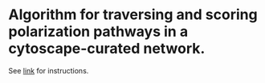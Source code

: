# Algorithm for traversing and scoring polarization pathways in a cytoscape-curated network. 

See [link](https://bending456.github.io/Macrophage/) for instructions. 
